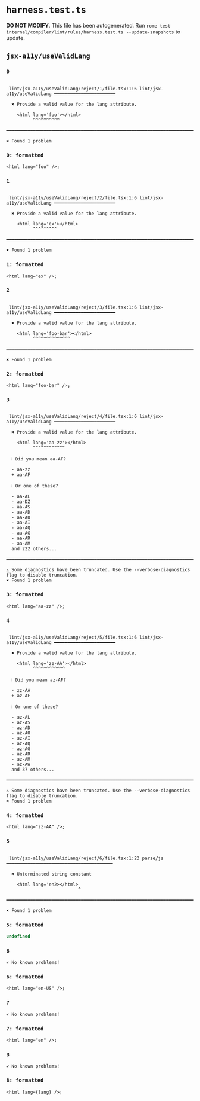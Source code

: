 # `harness.test.ts`

**DO NOT MODIFY**. This file has been autogenerated. Run `rome test internal/compiler/lint/rules/harness.test.ts --update-snapshots` to update.

## `jsx-a11y/useValidLang`

### `0`

```

 lint/jsx-a11y/useValidLang/reject/1/file.tsx:1:6 lint/jsx-a11y/useValidLang ━━━━━━━━━━━━━━━━━━━━━━━

  ✖ Provide a valid value for the lang attribute.

    <html lang='foo'></html>
          ^^^^^^^^^^

━━━━━━━━━━━━━━━━━━━━━━━━━━━━━━━━━━━━━━━━━━━━━━━━━━━━━━━━━━━━━━━━━━━━━━━━━━━━━━━━━━━━━━━━━━━━━━━━━━━━

✖ Found 1 problem

```

### `0: formatted`

```
<html lang="foo" />;

```

### `1`

```

 lint/jsx-a11y/useValidLang/reject/2/file.tsx:1:6 lint/jsx-a11y/useValidLang ━━━━━━━━━━━━━━━━━━━━━━━

  ✖ Provide a valid value for the lang attribute.

    <html lang='ex'></html>
          ^^^^^^^^^

━━━━━━━━━━━━━━━━━━━━━━━━━━━━━━━━━━━━━━━━━━━━━━━━━━━━━━━━━━━━━━━━━━━━━━━━━━━━━━━━━━━━━━━━━━━━━━━━━━━━

✖ Found 1 problem

```

### `1: formatted`

```
<html lang="ex" />;

```

### `2`

```

 lint/jsx-a11y/useValidLang/reject/3/file.tsx:1:6 lint/jsx-a11y/useValidLang ━━━━━━━━━━━━━━━━━━━━━━━

  ✖ Provide a valid value for the lang attribute.

    <html lang='foo-bar'></html>
          ^^^^^^^^^^^^^^

━━━━━━━━━━━━━━━━━━━━━━━━━━━━━━━━━━━━━━━━━━━━━━━━━━━━━━━━━━━━━━━━━━━━━━━━━━━━━━━━━━━━━━━━━━━━━━━━━━━━

✖ Found 1 problem

```

### `2: formatted`

```
<html lang="foo-bar" />;

```

### `3`

```

 lint/jsx-a11y/useValidLang/reject/4/file.tsx:1:6 lint/jsx-a11y/useValidLang ━━━━━━━━━━━━━━━━━━━━━━━

  ✖ Provide a valid value for the lang attribute.

    <html lang='aa-zz'></html>
          ^^^^^^^^^^^^

  ℹ Did you mean aa-AF?

  - aa-zz
  + aa-AF

  ℹ Or one of these?

  - aa-AL
  - aa-DZ
  - aa-AS
  - aa-AD
  - aa-AO
  - aa-AI
  - aa-AQ
  - aa-AG
  - aa-AR
  - aa-AM
  and 222 others...

━━━━━━━━━━━━━━━━━━━━━━━━━━━━━━━━━━━━━━━━━━━━━━━━━━━━━━━━━━━━━━━━━━━━━━━━━━━━━━━━━━━━━━━━━━━━━━━━━━━━

⚠ Some diagnostics have been truncated. Use the --verbose-diagnostics flag to disable truncation.
✖ Found 1 problem

```

### `3: formatted`

```
<html lang="aa-zz" />;

```

### `4`

```

 lint/jsx-a11y/useValidLang/reject/5/file.tsx:1:6 lint/jsx-a11y/useValidLang ━━━━━━━━━━━━━━━━━━━━━━━

  ✖ Provide a valid value for the lang attribute.

    <html lang='zz-AA'></html>
          ^^^^^^^^^^^^

  ℹ Did you mean az-AF?

  - zz-AA
  + az-AF

  ℹ Or one of these?

  - az-AL
  - az-AS
  - az-AD
  - az-AO
  - az-AI
  - az-AQ
  - az-AG
  - az-AR
  - az-AM
  - az-AW
  and 37 others...

━━━━━━━━━━━━━━━━━━━━━━━━━━━━━━━━━━━━━━━━━━━━━━━━━━━━━━━━━━━━━━━━━━━━━━━━━━━━━━━━━━━━━━━━━━━━━━━━━━━━

⚠ Some diagnostics have been truncated. Use the --verbose-diagnostics flag to disable truncation.
✖ Found 1 problem

```

### `4: formatted`

```
<html lang="zz-AA" />;

```

### `5`

```

 lint/jsx-a11y/useValidLang/reject/6/file.tsx:1:23 parse/js ━━━━━━━━━━━━━━━━━━━━━━━━━━━━━━━━━━━━━━━━

  ✖ Unterminated string constant

    <html lang='en2></html>
                           ^

━━━━━━━━━━━━━━━━━━━━━━━━━━━━━━━━━━━━━━━━━━━━━━━━━━━━━━━━━━━━━━━━━━━━━━━━━━━━━━━━━━━━━━━━━━━━━━━━━━━━

✖ Found 1 problem

```

### `5: formatted`

```javascript
undefined
```

### `6`

```
✔ No known problems!

```

### `6: formatted`

```
<html lang="en-US" />;

```

### `7`

```
✔ No known problems!

```

### `7: formatted`

```
<html lang="en" />;

```

### `8`

```
✔ No known problems!

```

### `8: formatted`

```
<html lang={lang} />;

```
